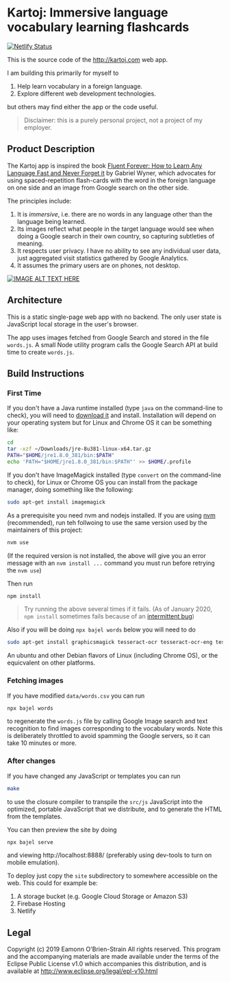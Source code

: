 # Kartoj: Immersive language vocabulary learning flashcards

[![Netlify Status][3]][4]

This is the source code of the http://kartoj.com web app.

I am building this primarily for myself to

1. Help learn vocabulary in a foreign language.
2. Explore different web development technologies.

but others may find either the app or the code useful.

> Disclaimer: this is a purely personal project, not a project of my employer.

## Product Description

The Kartoj app is inspired the book [Fluent Forever: How to Learn Any Language
Fast and Never Forget it][1] by Gabriel Wyner, which advocates for using
spaced-repetition flash-cards with the word in the foreign language on one side
and an image from Google search on the other side.

The principles include:

1. It is *immersive*, i.e. there are no words in any language other than the
   language being learned.
2. Its images reflect what people in the target language would see when doing a Google search in their own country, so capturing subtleties of meaning.
3. It respects user privacy. I have no ability to see any individual user data,
   just aggregated visit statistics gathered by Google Analytics.
4. It assumes the primary users are on phones, not desktop.

[![IMAGE ALT TEXT HERE](https://img.youtube.com/vi/aOPjr2JHLyM/0.jpg)](https://www.youtube.com/watch?v=aOPjr2JHLyM)

## Architecture

This is a static single-page web app with no backend. The only user state is JavaScript local storage in the user's browser.

The app uses images fetched from Google Search and stored in the file `words.js`. A small Node utility program calls the Google Search API at build time to create `words.js`.

## Build Instructions

### First Time

If you don't have a Java runtime installed (type `java` on the command-line to check), you will need to [download it][7] and install. Installation will depend on your operating system but for Linux and Chrome OS it can be something like:

```sh
cd
tar -xzf ~/Downloads/jre-8u381-linux-x64.tar.gz
PATH="$HOME/jre1.8.0_381/bin:$PATH"
echo 'PATH="$HOME/jre1.8.0_381/bin:$PATH"' >> $HOME/.profile
```

If you don't have ImageMagick installed (type `convert` on the command-line to check), for Linux or Chrome OS you can install from the package manager, doing something like the following:

```sh
sudo apt-get install imagemagick
```

As a prerequisite you need nvm and nodejs installed. If you are using [nvm][5] (recommended), run teh follwoing to use the same version used by the maintainers of this project:

```sh
nvm use
```

(If the required version is not installed, the above will give you an error message with an `nvm install ...` command you must run before retrying the `nvm use`)

Then run

```sh
npm install
```

> Try running the above several times if it fails. (As of January 2020, `npm install` sometimes fails because of an [intermittent bug][6])


Also if you will be doing `npx bajel words` below you will need to do

```sh
sudo apt-get install graphicsmagick tesseract-ocr tesseract-ocr-eng tesseract-ocr-spa  tesseract-ocr-fra
```

An ubuntu and other Debian flavors of Linux (including Chrome OS), or the equicvalent on other platforms.

### Fetching images


If you have modified `data/words.csv` you can run

```sh
npx bajel words
```

to regenerate the `words.js` file by calling Google Image search and text
recognition to find images corresponding to the vocabulary words. Note this is
deliberately throttled to avoid spamming the Google servers, so it can take 10
minutes or more.

### After changes


If you have changed any JavaScript or templates you can run

```sh
make
```

to use the closure compiler to transpile the `src/js` JavaScript into the
optimized, portable JavaScript that we distribute, and to generate the HTML from the templates.

You can then preview the site by doing

```sh
npx bajel serve
```

and viewing http://localhost:8888/ (preferably using dev-tools to turn on mobile emulation).

To deploy just copy the `site` subdirectory to somewhere accessible on the web.
This could for example be:

1. A storage bucket (e.g. Google Cloud Storage or Amazon S3)
2. Firebase Hosting
3. Netlify

## Legal

Copyright (c) 2019 Eamonn O'Brien-Strain All rights reserved. This
program and the accompanying materials are made available under the
terms of the Eclipse Public License v1.0 which accompanies this
distribution, and is available at
http://www.eclipse.org/legal/epl-v10.html

[1]: https://books.google.com/books/about/Fluent_Forever.html?id=gs1vDwAAQBAJ
[3]: https://api.netlify.com/api/v1/badges/a5cb7d45-7151-42dc-9a5d-9cc3f64bd40b/deploy-status
[4]: https://app.netlify.com/sites/hungry-rosalind-0028da/deploys
[5]: https://github.com/nvm-sh/nvm
[6]: https://github.com/nodejs/node/issues/30581
[7]: https://www.java.com/en/download/

